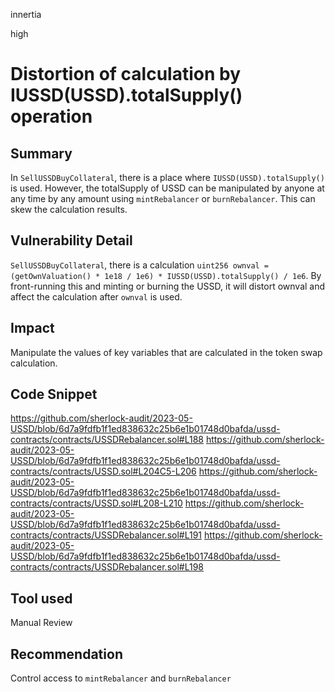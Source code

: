 innertia

high

# Distortion of calculation by IUSSD(USSD).totalSupply() operation

## Summary
In `SellUSSDBuyCollateral`, there is a place where `IUSSD(USSD).totalSupply()` is used.
However, the totalSupply of USSD can be manipulated by anyone at any time by any amount using `mintRebalancer` or `burnRebalancer`.
This can skew the calculation results.
## Vulnerability Detail
`SellUSSDBuyCollateral`, there is a calculation `uint256 ownval = (getOwnValuation() * 1e18 / 1e6) * IUSSD(USSD).totalSupply() / 1e6`. By front-running this and minting or burning the USSD, it will distort ownval and affect the calculation after `ownval` is used.
## Impact
Manipulate the values of key variables that are calculated in the token swap calculation.
## Code Snippet
https://github.com/sherlock-audit/2023-05-USSD/blob/6d7a9fdfb1f1ed838632c25b6e1b01748d0bafda/ussd-contracts/contracts/USSDRebalancer.sol#L188
https://github.com/sherlock-audit/2023-05-USSD/blob/6d7a9fdfb1f1ed838632c25b6e1b01748d0bafda/ussd-contracts/contracts/USSD.sol#L204C5-L206
https://github.com/sherlock-audit/2023-05-USSD/blob/6d7a9fdfb1f1ed838632c25b6e1b01748d0bafda/ussd-contracts/contracts/USSD.sol#L208-L210
https://github.com/sherlock-audit/2023-05-USSD/blob/6d7a9fdfb1f1ed838632c25b6e1b01748d0bafda/ussd-contracts/contracts/USSDRebalancer.sol#L191
https://github.com/sherlock-audit/2023-05-USSD/blob/6d7a9fdfb1f1ed838632c25b6e1b01748d0bafda/ussd-contracts/contracts/USSDRebalancer.sol#L198
## Tool used

Manual Review

## Recommendation
Control access to `mintRebalancer` and `burnRebalancer`
